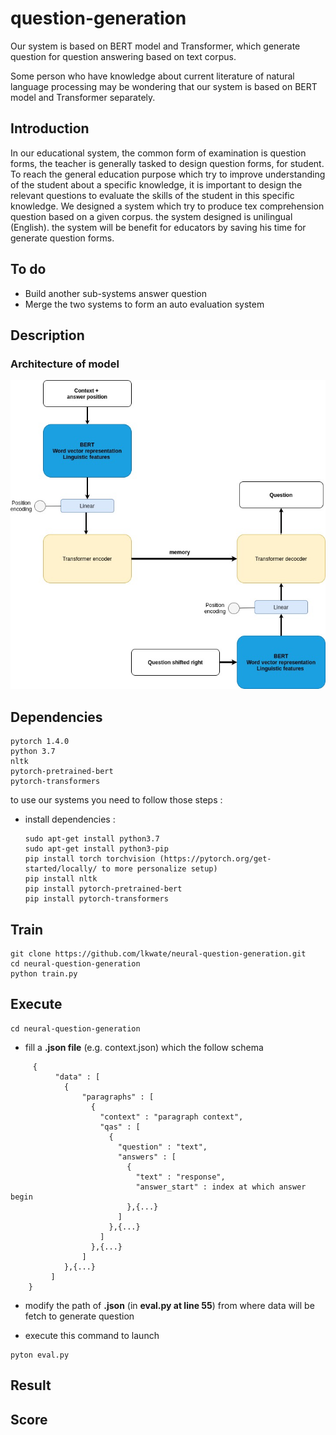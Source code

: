 # question-generation
Our system is based on BERT model and Transformer, which generate question for question answering based on text corpus. 

Some person who have knowledge about current literature of natural language processing may be wondering that our system is based on BERT model and Transformer separately.  


## Introduction 
In our educational system, the common form of examination is question forms, the teacher is generally tasked to design question forms, for student. To reach the general education purpose which try to improve understanding of the student about a specific knowledge, it is important to design the relevant questions to evaluate the skills of the student in this specific knowledge. We designed a system which try to produce tex comprehension question based on a given corpus. the system designed is unilingual (English). the system will be benefit for educators by saving his time for generate question forms.  

## To do
* Build another sub-systems answer question
* Merge the two systems to form an auto evaluation system 

## Description
### Architecture of model
![alt text](https://github.com/lkwate/neural-question-generation/blob/master/architecture.jpg)

## Dependencies

```
pytorch 1.4.0
python 3.7 
nltk
pytorch-pretrained-bert
pytorch-transformers
```
to use our systems you need to follow those steps : 

* install dependencies : 

	```
	sudo apt-get install python3.7
	sudo apt-get install python3-pip
	pip install torch torchvision (https://pytorch.org/get-started/locally/ to more personalize setup)
	pip install nltk 
	pip install pytorch-pretrained-bert
	pip install pytorch-transformers
	```
	

## Train
```
git clone https://github.com/lkwate/neural-question-generation.git
cd neural-question-generation
python train.py
```

##  Execute

```
cd neural-question-generation
```
* fill a **.json file** (e.g. context.json) which the follow schema
```
  	 {
    	  "data" : [
    	    {
    	    	"paragraphs" : [
    	          {
    	            "context" : "paragraph context",
    	            "qas" : [
    	              {
    	                "question" : "text", 
    	                "answers" : [
    	                  {
    	                    "text" : "response",
    	                    "answer_start" : index at which answer begin
    	                  },{...}
    	                ]
    	              },{...}
    	            ]
    	          },{...}
    	        ]
    	    },{...}
    	 ]
    }
```
* modify the path of **.json** (in **eval.py at line 55**) from where data will be fetch to generate question 

* execute this command to launch

```
pyton eval.py
```
## Result

## Score